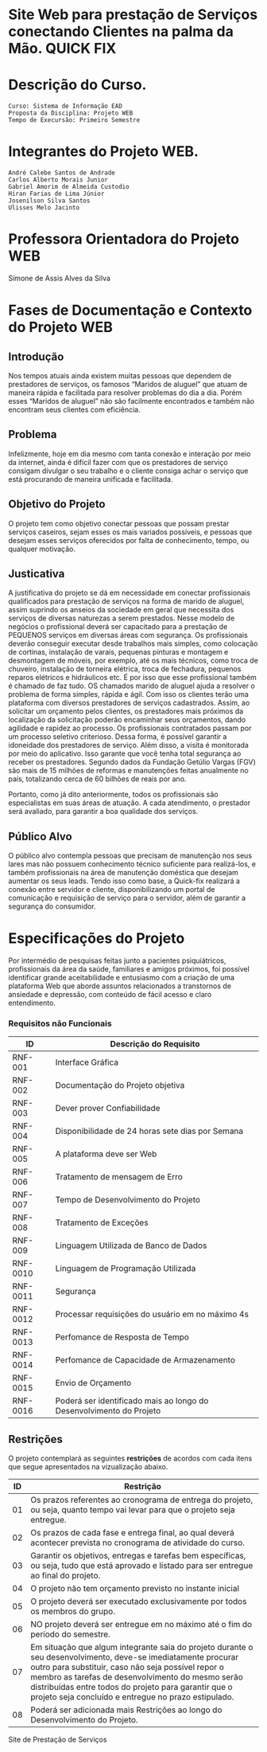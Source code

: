 # Site Web para prestação de Serviços conectando Clientes  na palma da Mão. QUICK FIX
# Descrição do Curso.
````
Curso: Sistema de Informação EAD
Proposta da Disciplina: Projeto WEB
Tempo de Execursão: Primeiro Semestre
````
# Integrantes do Projeto WEB.
````
André Calebe Santos de Andrade
Carlos Alberto Morais Junior
Gabriel Amorim de Almeida Custodio
Hiran Farias de Lima Júnior
Josenilson Silva Santos
Ulisses Melo Jacinto
````
# Professora Orientadora do Projeto WEB

Simone  de Assis Alves da Silva

# Fases de Documentação  e Contexto do Projeto WEB
## Introdução

Nos tempos atuais ainda existem muitas pessoas que dependem de prestadores de serviços, os famosos “Maridos de aluguel” que atuam de maneira rápida e facilitada para resolver problemas do dia a dia. Porém esses “Maridos de aluguel” não são facilmente encontrados e também não encontram seus clientes com eficiência.

## Problema

Infelizmente, hoje em dia mesmo com tanta conexão e interação por meio da internet, ainda é difícil fazer com que os prestadores de serviço consigam divulgar o seu trabalho e o cliente consiga achar o serviço que está procurando de maneira unificada e facilitada.   

## Objetivo do Projeto

O projeto tem como objetivo conectar pessoas que possam prestar serviços caseiros, sejam esses os mais variados possíveis, e pessoas que desejam esses serviços oferecidos por falta de conhecimento, tempo, ou qualquer motivação.

## Justicativa

A justificativa do projeto se dá em necessidade em conectar profissionais qualificados para prestação de serviços na forma de marido de aluguel, assim suprindo os anseios da sociedade em geral que necessita dos serviços de diversas naturezas a serem prestados.  Nesse modelo de negócios o profissional deverá ser capacitado para a prestação de PEQUENOS serviços em diversas áreas com segurança.  Os profissionais deverão conseguir executar desde trabalhos mais simples, como colocação de cortinas, instalação de varais, pequenas pinturas e montagem e desmontagem de móveis, por exemplo, até os mais técnicos, como troca de chuveiro, instalação de torneira elétrica, troca de fechadura, pequenos reparos elétricos e hidráulicos etc. É por isso que esse profissional também é chamado de faz tudo.  OS chamados marido de aluguel ajuda a resolver o problema de forma simples, rápida e ágil. Com isso os clientes terão uma plataforma com diversos prestadores de serviços cadastrados. Assim, ao solicitar um orçamento pelos clientes, os prestadores mais próximos da localização da solicitação poderão encaminhar seus orçamentos, dando agilidade e rapidez ao processo. Os profissionais contratados passam por um processo seletivo criterioso. Dessa forma, é possível garantir a idoneidade dos prestadores de serviço. Além disso, a visita é monitorada por meio do aplicativo. Isso garante que você tenha total segurança ao receber os prestadores. 
Segundo dados da Fundação Getúlio Vargas (FGV) são mais de 15 milhões de reformas e manutenções feitas anualmente no país, totalizando cerca de 60 bilhões de reais por ano.

Portanto, como já dito anteriormente, todos os profissionais são especialistas em suas áreas de atuação. A cada atendimento, o prestador será avaliado, para garantir a boa qualidade dos serviços.

## Público Alvo

O público alvo contempla pessoas que precisam de manutenção nos seus lares mas não possuem conhecimento técnico suficiente para realizá-los, e também profissionais na área de manutenção doméstica que desejam aumentar os seus leads. Tendo isso como base, a Quick-fix realizará a conexão entre servidor e cliente, disponibilizando um portal de comunicação e requisição de serviço para o servidor, além de garantir a segurança do consumidor.


# Especificações do Projeto

Por intermédio de pesquisas feitas junto a pacientes psiquiátricos, profissionais da área da saúde, familiares e amigos próximos, foi possível identificar grande aceitabilidade e entusiasmo com a criação de uma plataforma Web que aborde assuntos relacionados a transtornos de ansiedade e depressão, com conteúdo de fácil acesso e claro entendimento. 




### Requisitos não Funcionais

|ID     | Descrição do Requisito  |
|-------|-------------------------|
|RNF-001| Interface Gráfica |
|RNF-002| Documentação do Projeto objetiva |
|RNF-003| Dever prover Confiabilidade|
|RNF-004| Disponibilidade de  24 horas sete dias por Semana |
|RNF-005| A plataforma deve ser Web|
|RNF-006| Tratamento de mensagem de Erro | 
|RNF-007| Tempo de Desenvolvimento do Projeto |
|RNF-008| Tratamento de Exceções |
|RNF-009| Linguagem Utilizada de Banco de Dados | 
|RNF-0010| Linguagem de Programação Utilizada | 
|RNF-0011| Segurança | MÉDIA | 
|RNF-0012| Processar requisições do usuário em no máximo 4s |
|RNF-0013| Perfomance de Resposta de Tempo | ALTA |
|RNF-0014| Perfomance de Capacidade de Armazenamento |
|RNF-0015| Envio de Orçamento | 
|RNF-0016| Poderá ser identificado mais ao longo do Desenvolvimento do Projeto | 
## Restrições

 O projeto contemplará as seguintes **restrições** de acordos com cada itens que segue apresentados na vizualização abaixo.

|ID| Restrição                                                                                                              |
|--|------------------------------------------------------------------------------------------------------------------------|
|01| Os prazos referentes ao cronograma de entrega do projeto, ou seja, quanto tempo vai levar para que o projeto seja entregue.|
|02| Os prazos de cada fase e entrega final, ao qual deverá acontecer prevista no cronograma de atividade do curso.         |
|03| Garantir os objetivos, entregas e tarefas bem específicas, ou seja, tudo que está aprovado e listado para ser entregue ao final do projeto.|
|04| O projeto não tem orçamento previsto no instante inicial                                                               |
|05| O projeto deverá ser executado exclusivamente por todos os membros do grupo.                                           |
|06| NO projeto deverá ser entregue em no máximo até o fim do período do semestre.                                          |
|07| Em situação que algum integrante saia do projeto durante o seu desenvolvimento, deve-se imediatamente procurar outro para substituir, caso não seja possível repor o membro as tarefas de desenvolvimento do mesmo serão distribuídas entre todos do projeto para garantir que o projeto seja concluído e entregue no prazo estipulado.|  
|08| Poderá ser adicionada mais Restrições ao longo do Desenvolvimento do Projeto.                                           |









Site de Prestação de Serviços
